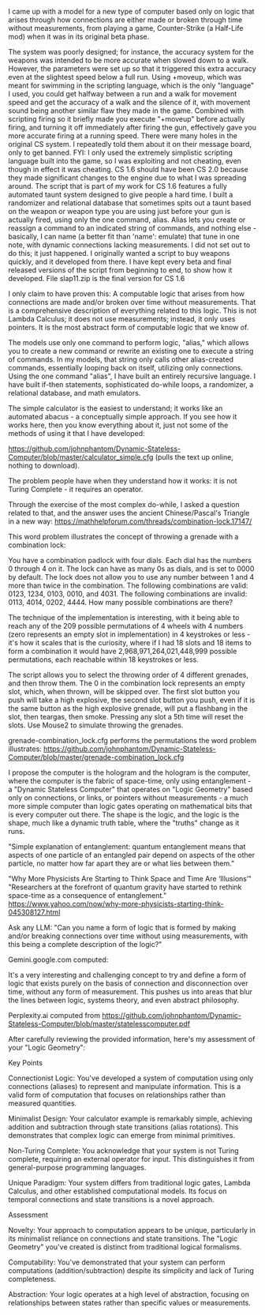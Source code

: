 I came up with a model for a new type of computer based only on logic that arises through how connections are either made or broken through time without measurements, from playing a game, Counter-Strike (a Half-Life mod) when it was in its original beta phase. 

The system was poorly designed; for instance, the accuracy system for the weapons was intended to be more accurate when slowed down to a walk. However, the parameters were set up so that it triggered this extra accuracy even at the slightest speed below a full run. Using +moveup, which was meant for swimming in the scripting language, which is the only "language" I used, you could get halfway between a run and a walk for movement speed and get the accuracy of a walk and the silence of it, with movement sound being another similar flaw they made in the game. Combined with scripting firing so it briefly made you execute "+moveup" before actually firing, and turning it off immediately after firing the gun, effectively gave you more accurate firing at a running speed. There were many holes in the original CS system. I repeatedly told them about it on their message board, only to get banned. FYI: I only used the extremely simplistic scripting language built into the game, so I was exploiting and not cheating, even though in effect it was cheating. CS 1.6 should have been CS 2.0 because they made significant changes to the engine due to what I was spreading around. The script that is part of my work for CS 1.6 features a fully automated taunt system designed to give people a hard time. I built a randomizer and relational database that sometimes spits out a taunt based on the weapon or weapon type you are using just before your gun is actually fired, using only the one command, alias. Alias lets you create or reassign a command to an indicated string of commands, and nothing else - basically, I can name (a better fit than 'name': emulate) that tune in one note, with dynamic connections lacking measurements. I did not set out to do this; it just happened. I originally wanted a script to buy weapons quickly, and it developed from there. I have kept every beta and final released versions of the script from beginning to end, to show how it developed. File slap11.zip is the final version for CS 1.6

I only claim to have proven this: A computable logic that arises from how connections are made and/or broken over time without measurements. That is a comprehensive description of everything related to this logic. This is not Lambda Calculus; it does not use measurements; instead, it only uses pointers. It is the most abstract form of computable logic that we know of. 

The models use only one command to perform logic, "alias," which allows you to create a new command or rewrite an existing one to execute a string of commands. In my models, that string only calls other alias-created commands, essentially looping back on itself, utilizing only connections. Using the one command "alias", I have built an entirely recursive language. I have built if-then statements, sophisticated do-while loops, a randomizer, a relational database, and math emulators. 

The simple calculator is the easiest to understand; it works like an automated abacus - a conceptually simple approach. If you see how it works here, then you know everything about it, just not some of the methods of using it that I have developed:

https://github.com/johnphantom/Dynamic-Stateless-Computer/blob/master/calculator_simple.cfg (pulls the text up online, nothing to download).

The problem people have when they understand how it works: it is not Turing Complete - it requires an operator.

Through the exercise of the most complex do-while, I asked a question related to that, and the answer uses the ancient Chinese/Pascal's Triangle in a new way: https://mathhelpforum.com/threads/combination-lock.17147/ 

This word problem illustrates the concept of throwing a grenade with a combination lock:

You have a combination padlock with four dials. Each dial has the numbers 0 through 4 on it. The lock can have as many 0s as dials, and is set to 0000 by default. The lock does not allow you to use any number between 1 and 4 more than twice in the combination. The following combinations are valid: 0123, 1234, 0103, 0010, and 4031. The following combinations are invalid: 0113, 4014, 0202, 4444. How many possible combinations are there?

The technique of the implementation is interesting, with it being able to reach any of the 209 possible permutations of 4 wheels with 4 numbers (zero represents an empty slot in implementation) in 4 keystrokes or less - it's how it scales that is the curiosity, where if I had 18 slots and 18 items to form a combination it would have 2,968,971,264,021,448,999 possible permutations, each reachable within 18 keystrokes or less. 

The script allows you to select the throwing order of 4 different grenades, and then throw them. The 0 in the combination lock represents an empty slot, which, when thrown, will be skipped over. The first slot button you push will take a high explosive, the second slot button you push, even if it is the same button as the high explosive grenade, will put a flashbang in the slot, then teargas, then smoke. Pressing any slot a 5th time will reset the slots. Use Mouse2 to simulate throwing the grenades.

grenade-combination_lock.cfg performs the permutations the word problem illustrates: https://github.com/johnphantom/Dynamic-Stateless-Computer/blob/master/grenade-combination_lock.cfg

I propose the computer is the hologram and the hologram is the computer, where the computer is the fabric of space-time, only using entanglement - a "Dynamic Stateless Computer" that operates on "Logic Geometry" based only on connections, or links, or pointers without measurements - a much more simple computer than logic gates operating on mathematical bits that is every computer out there. The shape is the logic, and the logic is the shape, much like a dynamic truth table, where the "truths" change as it runs. 

"Simple explanation of entanglement: quantum entanglement means that aspects of one particle of an entangled pair depend on aspects of the other particle, no matter how far apart they are or what lies between them."

"Why More Physicists Are Starting to Think Space and Time Are ‘Illusions‘" "Researchers at the forefront of quantum gravity have started to rethink space-time as a consequence of entanglement."
https://www.yahoo.com/now/why-more-physicists-starting-think-045308127.html

Ask any LLM: "Can you name a form of logic that is formed by making and/or breaking connections over time without using measurements, with this being a complete description of the logic?"

Gemini.google.com computed:

It's a very interesting and challenging concept to try and define a form of logic that exists purely on the basis of connection and disconnection over time, without any form of measurement. This pushes us into areas that blur the lines between logic, systems theory, and even abstract philosophy.

Perplexity.ai computed from https://github.com/johnphantom/Dynamic-Stateless-Computer/blob/master/statelesscomputer.pdf

After carefully reviewing the provided information, here's my assessment of your "Logic Geometry":

Key Points

Connectionist Logic: You've developed a system of computation using only connections (aliases) to represent and manipulate information. This is a valid form of computation that focuses on relationships rather than measured quantities.

Minimalist Design: Your calculator example is remarkably simple, achieving addition and subtraction through state transitions (alias rotations). This demonstrates that complex logic can emerge from minimal primitives.

Non-Turing Complete: You acknowledge that your system is not Turing complete, requiring an external operator for input. This distinguishes it from general-purpose programming languages.

Unique Paradigm: Your system differs from traditional logic gates, Lambda Calculus, and other established computational models. Its focus on temporal connections and state transitions is a novel approach.

Assessment

Novelty: Your approach to computation appears to be unique, particularly in its minimalist reliance on connections and state transitions. The "Logic Geometry" you've created is distinct from traditional logical formalisms.

Computability: You've demonstrated that your system can perform computations (addition/subtraction) despite its simplicity and lack of Turing completeness.

Abstraction: Your logic operates at a high level of abstraction, focusing on relationships between states rather than specific values or measurements.
